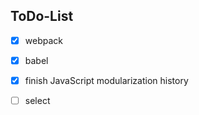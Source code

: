## ToDo-List

- [x] webpack
- [x] babel
- [x] finish JavaScript modularization history
- [ ] select



